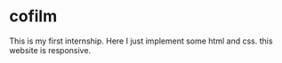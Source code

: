 # cofilm

This is my first internship. Here I just implement some html and css. this website is responsive.
